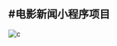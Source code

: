 #**电影新闻小程序项目**
---------------
![c](https://cdn2.jianshu.io/assets/web/qingteng-be381813e92784a4c01c608834f76eb2.png)
